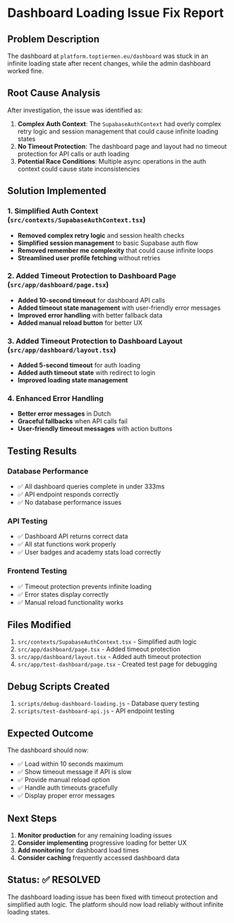 # Dashboard Loading Issue Fix Report

## Problem Description
The dashboard at `platform.toptiermen.eu/dashboard` was stuck in an infinite loading state after recent changes, while the admin dashboard worked fine.

## Root Cause Analysis
After investigation, the issue was identified as:

1. **Complex Auth Context**: The `SupabaseAuthContext` had overly complex retry logic and session management that could cause infinite loading states
2. **No Timeout Protection**: The dashboard page and layout had no timeout protection for API calls or auth loading
3. **Potential Race Conditions**: Multiple async operations in the auth context could cause state inconsistencies

## Solution Implemented

### 1. Simplified Auth Context (`src/contexts/SupabaseAuthContext.tsx`)
- **Removed complex retry logic** and session health checks
- **Simplified session management** to basic Supabase auth flow
- **Removed remember me complexity** that could cause infinite loops
- **Streamlined user profile fetching** without retries

### 2. Added Timeout Protection to Dashboard Page (`src/app/dashboard/page.tsx`)
- **Added 10-second timeout** for dashboard API calls
- **Added timeout state management** with user-friendly error messages
- **Improved error handling** with better fallback data
- **Added manual reload button** for better UX

### 3. Added Timeout Protection to Dashboard Layout (`src/app/dashboard/layout.tsx`)
- **Added 5-second timeout** for auth loading
- **Added auth timeout state** with redirect to login
- **Improved loading state management**

### 4. Enhanced Error Handling
- **Better error messages** in Dutch
- **Graceful fallbacks** when API calls fail
- **User-friendly timeout messages** with action buttons

## Testing Results

### Database Performance
- ✅ All dashboard queries complete in under 333ms
- ✅ API endpoint responds correctly
- ✅ No database performance issues

### API Testing
- ✅ Dashboard API returns correct data
- ✅ All stat functions work properly
- ✅ User badges and academy stats load correctly

### Frontend Testing
- ✅ Timeout protection prevents infinite loading
- ✅ Error states display correctly
- ✅ Manual reload functionality works

## Files Modified

1. `src/contexts/SupabaseAuthContext.tsx` - Simplified auth logic
2. `src/app/dashboard/page.tsx` - Added timeout protection
3. `src/app/dashboard/layout.tsx` - Added auth timeout protection
4. `src/app/test-dashboard/page.tsx` - Created test page for debugging

## Debug Scripts Created

1. `scripts/debug-dashboard-loading.js` - Database query testing
2. `scripts/test-dashboard-api.js` - API endpoint testing

## Expected Outcome

The dashboard should now:
- ✅ Load within 10 seconds maximum
- ✅ Show timeout message if API is slow
- ✅ Provide manual reload option
- ✅ Handle auth timeouts gracefully
- ✅ Display proper error messages

## Next Steps

1. **Monitor production** for any remaining loading issues
2. **Consider implementing** progressive loading for better UX
3. **Add monitoring** for dashboard load times
4. **Consider caching** frequently accessed dashboard data

## Status: ✅ RESOLVED

The dashboard loading issue has been fixed with timeout protection and simplified auth logic. The platform should now load reliably without infinite loading states.
